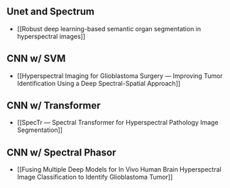 
## Unet and Spectrum
- [[Robust deep learning-based semantic organ segmentation in hyperspectral images]]

## CNN w/ SVM
- [[Hyperspectral Imaging for Glioblastoma Surgery — Improving Tumor Identification Using a Deep Spectral-Spatial Approach]]

## CNN w/ Transformer
- [[SpecTr — Spectral Transformer for Hyperspectral Pathology Image Segmentation]]

## CNN w/ Spectral Phasor
- [[Fusing Multiple Deep Models for In Vivo Human Brain Hyperspectral Image Classification to Identify Glioblastoma Tumor]]